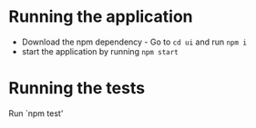 # Running the application
- Download the npm dependency - Go to `cd ui` and run `npm i`
- start the application by running `npm start`

# Running the tests
Run `npm test'
